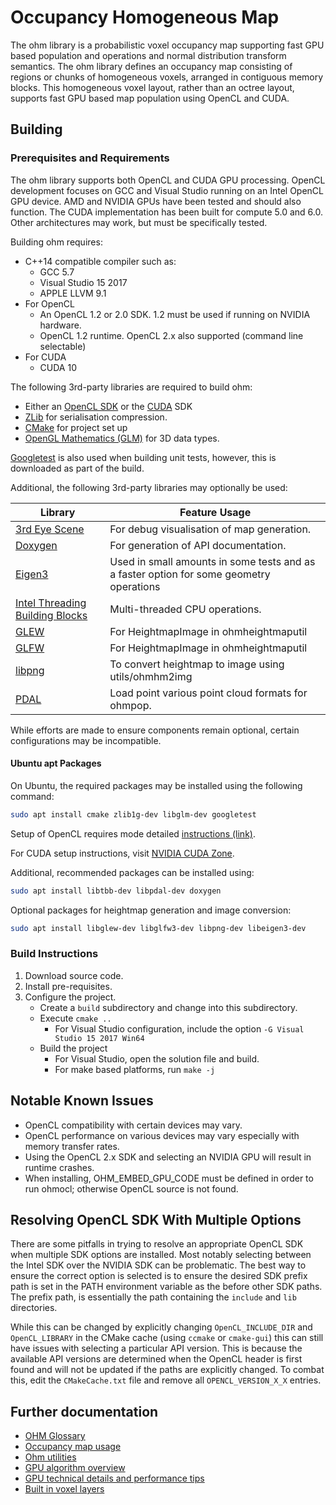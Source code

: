 # Occupancy Homogeneous Map

The ohm library is a probabilistic voxel occupancy map supporting fast GPU based population and operations and normal distribution transform semantics. The ohm library defines an occupancy map consisting of regions or chunks of homogeneous voxels, arranged in contiguous memory blocks. This homogeneous voxel layout, rather than an octree layout, supports fast GPU based map population using OpenCL and CUDA.

## Building

### Prerequisites and Requirements

The ohm library supports both OpenCL and CUDA GPU processing. OpenCL development focuses on GCC and Visual Studio running on an Intel OpenCL GPU device. AMD and NVIDIA GPUs have been tested and should also function. The CUDA implementation has been built for compute 5.0 and 6.0. Other architectures may work, but must be specifically tested.

Building ohm requires:

- C++14 compatible compiler such as:
  - GCC 5.7
  - Visual Studio 15 2017
  - APPLE LLVM 9.1
- For OpenCL
  - An OpenCL 1.2 or 2.0 SDK. 1.2 must be used if running on NVIDIA hardware.
  - OpenCL 1.2 runtime. OpenCL 2.x also supported (command line selectable)
- For CUDA
  - CUDA 10

The following 3rd-party libraries are required to build ohm:

- Either an [OpenCL SDK](./OpenCL.md) or the [CUDA](https://developer.nvidia.com/cuda-zone) SDK
- [ZLib](https://www.zlib.net/) for serialisation compression.
- [CMake](https://cmake.org/) for project set up
- [OpenGL Mathematics (GLM)](https://glm.g-truc.net/) for 3D data types.

[Googletest](https://github.com/google/googletest) is also used when building unit tests, however, this is downloaded as part of the build.

Additional, the following 3rd-party libraries may optionally be used:

| Library                                                                     | Feature Usage                                                                           |
| --------------------------------------------------------------------------- | --------------------------------------------------------------------------------------- |
| [3rd Eye Scene](https://github.com/data61/3rdEyeScene)                      | For debug visualisation of map generation.                                              |
| [Doxygen](http://www.doxygen.nl/)                                           | For generation of API documentation.                                                    |
| [Eigen3](http://eigen.tuxfamily.org/index.php)                              | Used in small amounts in some tests and as a faster option for some geometry operations |
| [Intel Threading Building Blocks](https://www.threadingbuildingblocks.org/) | Multi-threaded CPU operations.                                                          |
| [GLEW](http://glew.sourceforge.net/)                                        | For HeightmapImage in ohmheightmaputil                                                  |
| [GLFW](https://www.glfw.org/)                                               | For HeightmapImage in ohmheightmaputil                                                  |
| [libpng](http://www.libpng.org/)                                            | To convert heightmap to image using utils/ohmhm2img                                     |
| [PDAL](https://pdal.io/)                                                    | Load point various point cloud formats for ohmpop.                                      |

While efforts are made to ensure components remain optional, certain configurations may be incompatible.

#### Ubuntu apt Packages

On Ubuntu, the required packages may be installed using the following command:

```bash
sudo apt install cmake zlib1g-dev libglm-dev googletest
```

Setup of OpenCL requires mode detailed [instructions (link)](./OpenCL.md).

For CUDA setup instructions, visit [NVIDIA CUDA Zone](https://developer.nvidia.com/cuda-zone).

Additional, recommended packages can be installed using:

```bash
sudo apt install libtbb-dev libpdal-dev doxygen
```

Optional packages for heightmap generation and image conversion:

```bash
sudo apt install libglew-dev libglfw3-dev libpng-dev libeigen3-dev
```

### Build Instructions

1. Download source code.
2. Install pre-requisites.
3. Configure the project.
    - Create a `build` subdirectory and change into this subdirectory.
    - Execute `cmake ..`
        - For Visual Studio configuration, include the option `-G Visual Studio 15 2017 Win64`
    - Build the project
        - For Visual Studio, open the solution file and build.
        - For make based platforms, run `make -j`

## Notable Known Issues

- OpenCL compatibility with certain devices may vary.
- OpenCL performance on various devices may vary especially with memory transfer rates.
- Using the OpenCL 2.x SDK and selecting an NVIDIA GPU will result in runtime crashes.
- When installing, OHM_EMBED_GPU_CODE must be defined in order to run ohmocl; otherwise OpenCL source is not found.

## Resolving OpenCL SDK With Multiple Options

There are some pitfalls in trying to resolve an appropriate OpenCL SDK when multiple SDK options are installed. Most notably selecting between the Intel SDK over the NVIDIA SDK can be problematic. The best way to ensure the correct option is selected is to ensure the desired SDK prefix path is set in the PATH environment variable as the before other SDK paths. The prefix path, is essentially the path containing the `include` and `lib` directories.

While this can be changed by explicitly changing `OpenCL_INCLUDE_DIR` and `OpenCL_LIBRARY` in the CMake cache (using `ccmake` or `cmake-gui`) this can still have issues with selecting a particular API version. This is because the available API versions are determined when the OpenCL header is first found and will not be updated if the paths are explicitly changed. To combat this, edit the `CMakeCache.txt` file and remove all `OPENCL_VERSION_X_X` entries.

## Further documentation

- [OHM Glossary](./docs/docglossary.md)
- [Occupancy map usage](./docs/docusage.md)
- [Ohm utilities](./docs/docutils.md)
- [GPU algorithm overview](./docs/gpu/docgpualgorithm.md)
- [GPU technical details and performance tips](./docs/gpu/docgpudetail.md)
- [Built in voxel layers](./docs/docvoxellayers.md)
